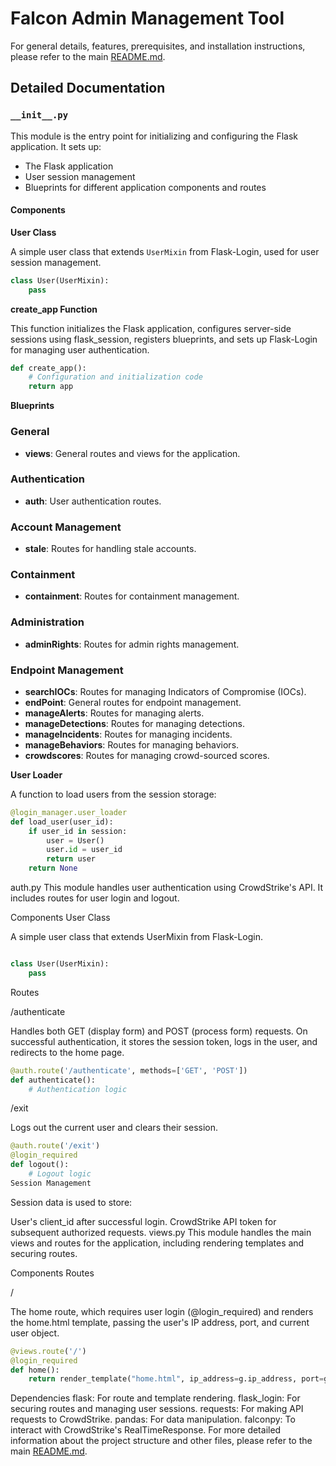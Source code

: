 # Falcon Admin Management Tool

For general details, features, prerequisites, and installation instructions, please refer to the main [README.md](https://github.com/zayeemZaki/FullStackCrowdStrikeAutomation/blob/main/README.md).

## Detailed Documentation

### `__init__.py`

This module is the entry point for initializing and configuring the Flask application. It sets up:

- The Flask application
- User session management
- Blueprints for different application components and routes

#### Components

**User Class**

A simple user class that extends `UserMixin` from Flask-Login, used for user session management.

```python
class User(UserMixin):
    pass
```

**create_app Function**

This function initializes the Flask application, configures server-side sessions using flask_session, registers blueprints, and sets up Flask-Login for managing user authentication.

```python
def create_app():
    # Configuration and initialization code
    return app
```

**Blueprints**

### General
- **views**: General routes and views for the application.

### Authentication
- **auth**: User authentication routes.

### Account Management
- **stale**: Routes for handling stale accounts.

### Containment
- **containment**: Routes for containment management.

### Administration
- **adminRights**: Routes for admin rights management.

### Endpoint Management
- **searchIOCs**: Routes for managing Indicators of Compromise (IOCs).
- **endPoint**: General routes for endpoint management.
- **manageAlerts**: Routes for managing alerts.
- **manageDetections**: Routes for managing detections.
- **manageIncidents**: Routes for managing incidents.
- **manageBehaviors**: Routes for managing behaviors.
- **crowdscores**: Routes for managing crowd-sourced scores.


**User Loader**

A function to load users from the session storage:

```python
@login_manager.user_loader
def load_user(user_id):
    if user_id in session:
        user = User()
        user.id = user_id
        return user
    return None
```

auth.py
This module handles user authentication using CrowdStrike's API. It includes routes for user login and logout.

Components
User Class

A simple user class that extends UserMixin from Flask-Login.

```python

class User(UserMixin):
    pass
```

Routes

/authenticate

Handles both GET (display form) and POST (process form) requests. On successful authentication, it stores the session token, logs in the user, and redirects to the home page.

```python
@auth.route('/authenticate', methods=['GET', 'POST'])
def authenticate():
    # Authentication logic
```

/exit

Logs out the current user and clears their session.

```python
@auth.route('/exit')
@login_required
def logout():
    # Logout logic
Session Management
```

Session data is used to store:

User's client_id after successful login.
CrowdStrike API token for subsequent authorized requests.
views.py
This module handles the main views and routes for the application, including rendering templates and securing routes.

Components
Routes

/

The home route, which requires user login (@login_required) and renders the home.html template, passing the user's IP address, port, and current user object.

```python
@views.route('/')
@login_required
def home():
    return render_template("home.html", ip_address=g.ip_address, port=g.port, user=current_user)
```

Dependencies
flask: For route and template rendering.
flask_login: For securing routes and managing user sessions.
requests: For making API requests to CrowdStrike.
pandas: For data manipulation.
falconpy: To interact with CrowdStrike's RealTimeResponse.
For more detailed information about the project structure and other files, please refer to the main [README.md](https://github.com/zayeemZaki/FullStackCrowdStrikeAutomation/blob/main/README.md).

